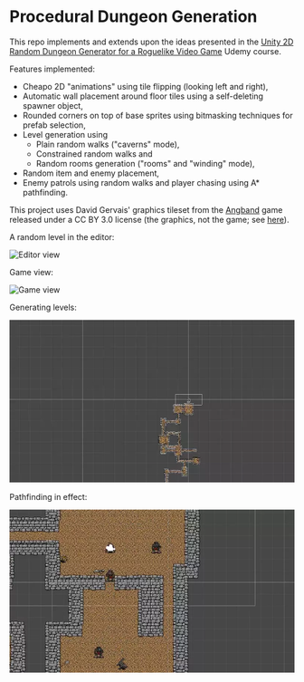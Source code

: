 # Procedural Dungeon Generation

This repo implements and extends upon the ideas presented in the
[Unity 2D Random Dungeon Generator for a Roguelike Video Game](https://www.udemy.com/course/unity-2d-random-dungeon-generator-for-a-roguelike-video-game/) 
Udemy course.

Features implemented:

- Cheapo 2D "animations" using tile flipping (looking left and right),
- Automatic wall placement around floor tiles using a self-deleting spawner object,
- Rounded corners on top of base sprites using bitmasking techniques for prefab selection,
- Level generation using
  - Plain random walks ("caverns" mode),
  - Constrained random walks and
  - Random rooms generation ("rooms" and "winding" mode),
- Random item and enemy placement,
- Enemy patrols using random walks and player chasing using A* pathfinding.

This project uses David Gervais' graphics tileset from the [Angband](https://rephial.org/) game released under a CC BY 3.0 license (the graphics, not the game; see [here](https://angband.readthedocs.io/en/latest/copying.html)).

A random level in the editor:

![Editor view](.readme/editor.png)

Game view:

![Game view](.readme/game.png)

Generating levels:

![Level generation](.readme/levels.webp)

Pathfinding in effect:

![Pathfinding](.readme/pathfinding.webp)